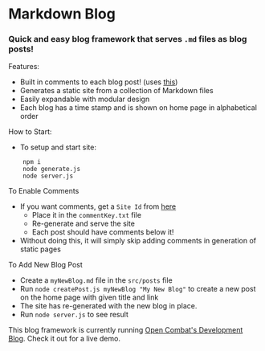 # Markdown Blog

### Quick and easy blog framework that serves `.md` files as blog posts!

Features:
- Built in comments to each blog post!  (uses [this](https://app.getreplybox.com/))
- Generates a static site from a collection of Markdown files
- Easily expandable with modular design
- Each blog has a time stamp and is shown on home page in alphabetical order


How to Start:
- To setup and start site:
```
	npm i
	node generate.js
	node server.js
```

To Enable Comments
- If you want comments, get a `Site Id` from [here](https://app.getreplybox.com/)
	- Place it in the `commentKey.txt` file
	- Re-generate and serve the site
	- Each post should have comments below it!
- Without doing this, it will simply skip adding comments in generation of static pages

To Add New Blog Post
- Create a `myNewBlog.md` file in the `src/posts` file
- Run `node createPost.js myNewBlog "My New Blog"` to create a new post on the home page with given title and link
- The site has re-generated with the new blog in place.
- Run `node server.js` to see result

This blog framework is currently running [Open Combat's Development Blog](http://167.99.7.119:3000/). Check it out for a live demo.